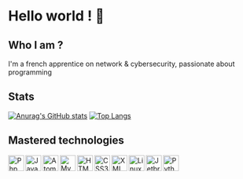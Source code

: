 # Hello world ! 👋
## Who I am ?
I'm a french apprentice on network & cybersecurity, passionate about programming

## Stats

[![Anurag's GitHub stats](https://github-readme-stats.vercel.app/api?username=QuentinHelion&theme=vue)](https://github.com/anuraghazra/github-readme-stats)
[![Top Langs](https://github-readme-stats.vercel.app/api/top-langs/?username=QuentinHelion&layout=compact&theme=vue)](https://github.com/anuraghazra/github-readme-stats)

## Mastered technologies

<div style="display: flex; align-items: center;">
  <img align="left" alt="Php" title="Php" width="32px" src="http://pngimg.com/uploads/php/php_PNG50.png" />
  <img align="left" alt="Javascript"  title="Javascript" width="32px" src="https://i.imgur.com/UOAjpsc.png" />
  <img align="left" alt="Atom" title="Atom" width="32px" src="https://seeklogo.com/images/A/atom-logo-19BD90FF87-seeklogo.com.png" />
  <img align="left" alt="MySQL" width="32px" title="MySQL" src="https://i.imgur.com/XaZ9cfK.png" />
  <img align="left" alt="HTML5" title="HTML5" width="32px" src="https://i.imgur.com/6PCGCOD.png" />
  <img align="left" alt="CSS3" title="CSS3" width="32px" src="https://i.imgur.com/QjDQazD.png" />
  <img align="left" alt="XML" title="XML" width="32px" src="https://i.imgur.com/7oaoxts.png" />
  <img align="left" alt="Linux" title="Linux" width="32px" src="https://cdn-icons-png.flaticon.com/512/518/518713.png" />
  <img align="left" alt="Jetbrains Tools" title="Jetbrains Tools" width="32px" src="https://i.imgur.com/iwVAXSE.png" />
  <img align="left" alt="Python" title="Python" width="32px" src="https://i.imgur.com/7oaoxts.png" />
</div>
